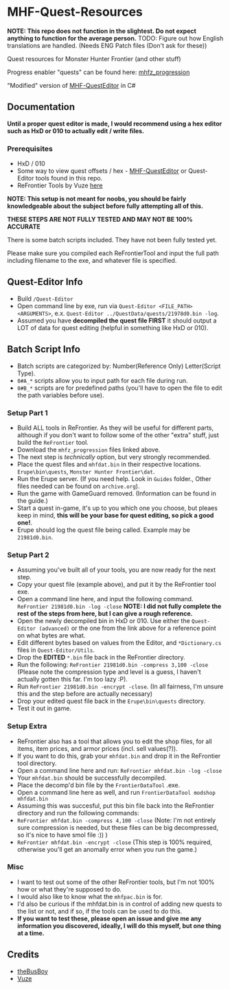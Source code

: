 # MHF-Quest-Resources
**NOTE: This repo does not function in the slightest. Do not expect anything to function for the average person.**
TODO: Figure out how English translations are handled. (Needs ENG Patch files (Don't ask for these))

Quest resources for Monster Hunter Frontier (and other stuff)

Progress enabler "quests" can be found here: [mhfz_progression](https://archive.org/details/mhfz_progression)

"Modified" version of [MHF-QuestEditor](https://github.com/Yuvi-App/MHF-QuestEditor) in C#

## Documentation
**Until a proper quest editor is made, I would recommend using a hex editor such as HxD or 010 to actually edit / write files.**

### Prerequisites 
- HxD / 010
- Some way to view quest offsets / hex - [MHF-QuestEditor](https://github.com/Yuvi-App/MHF-QuestEditor) or Quest-Editor tools found in this repo.
- ReFrontier Tools by Vuze [here](https://github.com/mhvuze/ReFrontier)

**NOTE: This setup is not meant for noobs, you should be fairly knowledgeable about the subject before fully attempting all of this.**

**THESE STEPS ARE NOT FULLY TESTED AND MAY NOT BE 100% ACCURATE**

There is some batch scripts included. They have not been fully tested yet. 

Please make sure you compiled each ReFrontierTool and input the full path including filename to the exe, and whatever file is specified.

## Quest-Editor Info
- Build `/Quest-Editor`
- Open command line by exe, run via `Quest-Editor <FILE_PATH> <ARGUMENTS>`, e.x. `Quest-Editor ../QuestData/quests/21978d0.bin -log`.
- Assumed you have **decompiled the quest file FIRST** it should output a LOT of data for quest editing (helpful in something like HxD or 010).

## Batch Script Info
- Batch scripts are categorized by: Number(Reference Only) Letter(Script Type).
- `0#A_*` scripts allow you to input path for each file during run.
- `0#B_*` scripts are for predefined paths (you'll have to open the file to edit the path variables before use).

### Setup Part 1
- Build ALL tools in ReFrontier. As they will be useful for different parts, although if you don't want to follow some of the other "extra" stuff, just build the `ReFrontier` tool.
- Download the `mhfz_progression` files linked above.
- The next step is *technically* option, but very strongly recommended.
- Place the quest files and `mhfdat.bin` in their respective locations. `Erupe\bin\quests`, `Monster Hunter Frontier\dat`.
- Run the Erupe server. (If you need help. Look in `Guides` folder., Other files needed can be found on `archive.org`).
- Run the game with GameGuard removed. (Information can be found in the guide.)
- Start a quest in-game, it's up to you which one you choose, but pleaes keep in mind, **this will be your base for quest editing, so pick a good one!**.
- Erupe should log the quest file being called. Example may be `21981d0.bin`.

### Setup Part 2
- Assuming you've built all of your tools, you are now ready for the next step. 
- Copy your quest file (example above), and put it by the ReFrontier tool exe. 
- Open a command line here, and input the following command. `ReFrontier 21981d0.bin -log -close`
**NOTE: I did not fully complete the rest of the steps from here, but I can give a rough reference.**
- Open the newly decompiled bin in HxD or 010. Use either the `Quest-Editor (advanced)` or the one from the link above for a reference point on what bytes are what.
- Edit different bytes based on values from the Editor, and `*Dictionary.cs` files in `Quest-Editor/Utils`.
- Drop the **EDITED** `*.bin` file back in the ReFrontier directory. 
- Run the following: `ReFrontier 21981d0.bin -compress 3,100 -close` (Please note the compression type and level is a guess, I haven't actually gotten this far. I'm too lazy :P).
- Run `ReFrontier 21981d0.bin -encrypt -close`. (In all fairness, I'm unsure this and the step before are actually necessary)
- Drop your edited quest file back in the `Erupe\bin\quests` directory. 
- Test it out in game.

### Setup Extra
- ReFrontier also has a tool that allows you to edit the shop files, for all items, item prices, and armor prices (incl. sell values(?)).
- If you want to do this, grab your `mhfdat.bin` and drop it in the ReFrontier tool directory.
- Open a command line here and run: `ReFrontier mhfdat.bin -log -close`
- Your `mhfdat.bin` should be successfully decompiled.
- Place the decomp'd bin file by the `FrontierDataTool` .exe.
- Open a command line here as well, and run `FrontierDataTool modshop mhfdat.bin`
- Assuming this was succesful, put this bin file back into the ReFrontier directory and run the following commands:
- `ReFrontier mhfdat.bin -compress 4,100 -close` (Note: I'm not entirely sure compression is needed, but these files can be big decompressed, so it's nice to have smol file :)) )
- `ReFrontier mhfdat.bin -encrypt -close` (This step is 100% required, otherwise you'll get an anomally error when you run the game.)

### Misc
- I want to test out some of the other ReFrontier tools, but I'm not 100% how or what they're supposed to do.
- I would also like to know what the `mhfpac.bin` is for.
- I'd also be curious if the mhfdat.bin is in control of adding new quests to the list or not, and if so, if the tools can be used to do this.
- **If you want to test these, please open an issue and give me any information you discovered, ideally, I will do this myself, but one thing at a time.**

## Credits
- [theBusBoy](https://github.com/theBusBoy)
- [Vuze](https://github.com/mhvuze)